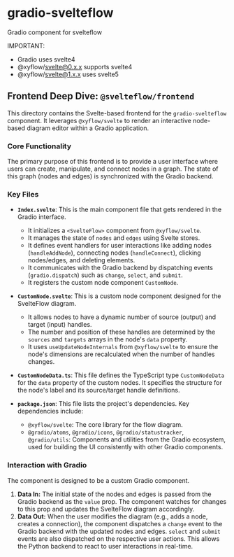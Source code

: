 # gradio-svelteflow
Gradio component for svelteflow

IMPORTANT:
- Gradio uses svelte4
- @xyflow/svelte@0.x.x supports svelte4
- @xyflow/svelte@1.x.x uses svelte5

## Frontend Deep Dive: `@svelteflow/frontend`

This directory contains the Svelte-based frontend for the `gradio-svelteflow` component. It leverages `@xyflow/svelte` to render an interactive node-based diagram editor within a Gradio application.

### Core Functionality

The primary purpose of this frontend is to provide a user interface where users can create, manipulate, and connect nodes in a graph. The state of this graph (nodes and edges) is synchronized with the Gradio backend.

### Key Files

*   **`Index.svelte`**: This is the main component file that gets rendered in the Gradio interface.
    *   It initializes a `<SvelteFlow>` component from `@xyflow/svelte`.
    *   It manages the state of `nodes` and `edges` using Svelte stores.
    *   It defines event handlers for user interactions like adding nodes (`handleAddNode`), connecting nodes (`handleConnect`), clicking nodes/edges, and deleting elements.
    *   It communicates with the Gradio backend by dispatching events (`gradio.dispatch`) such as `change`, `select`, and `submit`.
    *   It registers the custom node component `CustomNode`.

*   **`CustomNode.svelte`**: This is a custom node component designed for the SvelteFlow diagram.
    *   It allows nodes to have a dynamic number of source (output) and target (input) handles.
    *   The number and position of these handles are determined by the `sources` and `targets` arrays in the node's `data` property.
    *   It uses `useUpdateNodeInternals` from `@xyflow/svelte` to ensure the node's dimensions are recalculated when the number of handles changes.

*   **`CustomNodeData.ts`**: This file defines the TypeScript type `CustomNodeData` for the `data` property of the custom nodes. It specifies the structure for the node's label and its source/target handle definitions.

*   **`package.json`**: This file lists the project's dependencies. Key dependencies include:
    *   `@xyflow/svelte`: The core library for the flow diagram.
    *   `@gradio/atoms`, `@gradio/icons`, `@gradio/statustracker`, `@gradio/utils`: Components and utilities from the Gradio ecosystem, used for building the UI consistently with other Gradio components.

### Interaction with Gradio

The component is designed to be a custom Gradio component.
1.  **Data In:** The initial state of the nodes and edges is passed from the Gradio backend as the `value` prop. The component watches for changes to this prop and updates the SvelteFlow diagram accordingly.
2.  **Data Out:** When the user modifies the diagram (e.g., adds a node, creates a connection), the component dispatches a `change` event to the Gradio backend with the updated nodes and edges. `select` and `submit` events are also dispatched on the respective user actions. This allows the Python backend to react to user interactions in real-time.